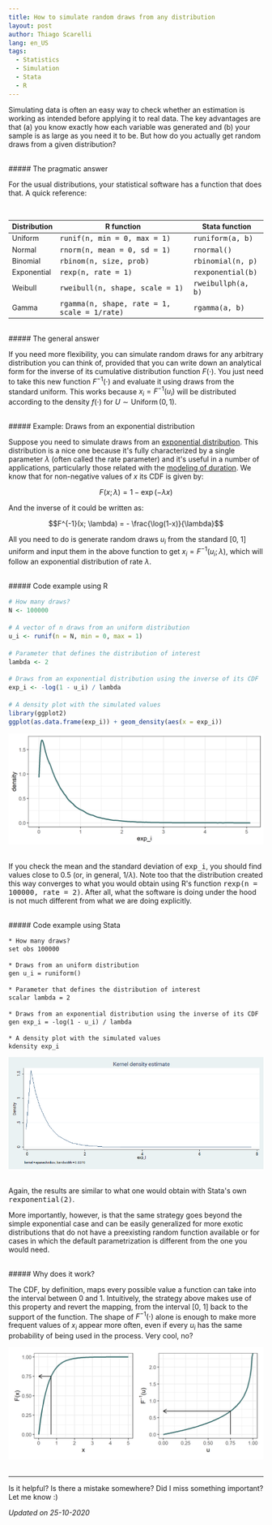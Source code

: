 ```yaml
---
title: How to simulate random draws from any distribution
layout: post
author: Thiago Scarelli
lang: en_US
tags:
  - Statistics
  - Simulation
  - Stata
  - R
---
```


Simulating data is often an easy way to check whether an estimation is working as intended before applying it to real data. The key advantages are that (a) you know exactly how each variable was generated and (b) your sample is as large as you need it to be. But how do you actually get random draws from a given distribution?

<!--more-->
<br>
##### The pragmatic answer

For the usual distributions, your statistical software has a function that does that. A quick reference:

<br>
<table class="table table-sm">
  <thead class="thead-light">
  <tr>
    <th scope="col">Distribution</th>
    <th scope="col">R function</th>
    <th scope="col">Stata function</th>
  </tr>
  </thead>
  <tbody>
  <tr>
    <td scope="row">Uniform</td>
    <td><samp><samp>runif(n, min = 0, max = 1)</samp></samp></td>
    <td><samp>runiform(a, b)</samp></td>
  </tr>
  <tr>
    <td scope="row">Normal</td>
    <td><samp>rnorm(n, mean = 0, sd = 1)</samp></td>
    <td><samp>rnormal()</samp></td>
  </tr>
  <tr>
    <td scope="row">Binomial</td>
    <td><samp>rbinom(n, size, prob)</samp></td>
    <td><samp>rbinomial(n, p)</samp></td>
  </tr>
  <tr>
    <td scope="row">Exponential</td>
    <td><samp>rexp(n, rate = 1)</samp></td>
    <td><samp>rexponential(b)</samp></td>
  </tr>
  <tr>
    <td scope="row">Weibull</td>
    <td><samp>rweibull(n, shape, scale = 1)</samp></td>
    <td><samp>rweibullph(a, b)</samp></td>
  </tr>
  <tr>
    <td scope="row">Gamma</td>
    <td><samp>rgamma(n, shape, rate = 1, scale = 1/rate)</samp></td>
    <td><samp>rgamma(a, b)</samp></td>
  </tr>
</tbody>
</table>

<br>
##### The general answer

If you need more flexibility, you can simulate random draws for any arbitrary distribution you can think of, provided that you can write down an analytical form for the inverse of its cumulative distribution function $F(\cdot)$. You just need to take this new function $F^{-1}(\cdot)$ and evaluate it using draws from the standard uniform. This works because $x_i = F^{-1}(u_i)$ will be distributed according to the density $f(\cdot)$ for $U \sim \text{Uniform} \, \mathrm{(0, 1)}$.

<br>
##### Example: Draws from an exponential distribution

Suppose you need to simulate draws from an [exponential distribution](https://en.wikipedia.org/wiki/Exponential_distribution). This distribution is a nice one because it's fully characterized by a single parameter $\lambda$ (often called the rate parameter) and it's useful in a number of applications, particularly those related with the [modeling of duration](https://en.wikipedia.org/wiki/Survival_analysis). We know that for non-negative values of $x$ its CDF is given by:

$$ F(x; \lambda) = 1 - \exp(-\lambda x)$$

And the inverse of it could be written as:

$$F^{-1}(x; \lambda) = - \frac{\log(1-x)}{\lambda}$$

All you need to do is generate random draws $u_i$ from the standard [0, 1] uniform and input them in the above function to get $x_i = F^{-1}(u_i; \lambda)$, which will follow an exponential distribution of rate $\lambda$.

<br>
##### Code example using R

``` r
# How many draws?
N <- 100000

# A vector of n draws from an uniform distribution
u_i <- runif(n = N, min = 0, max = 1)

# Parameter that defines the distribution of interest
lambda <- 2

# Draws from an exponential distribution using the inverse of its CDF
exp_i <- -log(1 - u_i) / lambda

# A density plot with the simulated values
library(ggplot2)
ggplot(as.data.frame(exp_i)) + geom_density(aes(x = exp_i))
```

<div class = "text-center">
<img src = "../exhibits/simulation_exponential_R.png" class = "img-fluid">
</div>

<br>

If you check the mean and the standard deviation of <kbd>exp_i</kbd>, you should find values close to 0.5 (or, in general, $1/\lambda$). Note too that the distribution created this way converges to what you would obtain using R's function <kbd>rexp(n = 100000, rate = 2)</kbd>. After all, what the software is doing under the hood is not much different from what we are doing explicitly.

<br>
##### Code example using Stata

```
* How many draws?
set obs 100000

* Draws from an uniform distribution
gen u_i = runiform()

* Parameter that defines the distribution of interest
scalar lambda = 2

* Draws from an exponential distribution using the inverse of its CDF
gen exp_i = -log(1 - u_i) / lambda

* A density plot with the simulated values
kdensity exp_i
```

<div class = "text-center">
<img src = "../exhibits/simulation_exponential_stata.png" class = "img-fluid">
</div>
<br>

Again, the results are similar to what one would obtain with Stata's own <kbd>rexponential(2)</kbd>.

More importantly, however, is that the same strategy goes beyond the simple exponential case and can be easily generalized for more exotic distributions that do not have a preexisting random function available or for cases in which the default parametrization is different from the one you would need.

<br>
##### Why does it work?

The CDF, by definition, maps every possible value a function can take into the interval between 0 and 1. Intuitively, the strategy above makes use of this property and revert the mapping, from the interval [0, 1] back to the support of the function. The shape of $F^{-1}(\cdot)$ alone is enough to make more frequent values of $x_i$ appear more often, even if every $u_i$ has the same probability of being used in the process. Very cool, no?

<div class = "text-center">
<img src = "../exhibits/simulation_why.png" class = "img-fluid">
</div>

<br>
<hr>

Is it helpful? Is there a mistake somewhere? Did I miss something important? Let me know :)

*Updated on 25-10-2020*
